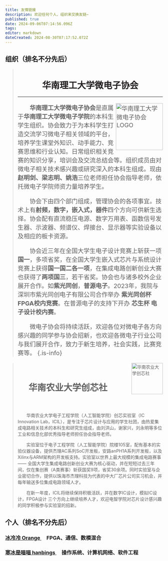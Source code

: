 ```yaml
---
title: 友情链接
description: 欢迎任何个人、组织来交换友链~
published: true
date: 2024-09-06T07:14:56.096Z
tags: 
editor: markdown
dateCreated: 2024-08-30T07:17:52.072Z
---
```


## 组织（排名不分先后）
> &emsp;
> <div>
> <h1 style="color: #231f20; margin-top: 0rem" align=center>华南理工大学微电子协会</h1></div>
> <hr> </hr>
> <span style="font-size: 1.2rem;">
> <img src="https://s2.loli.net/2024/09/03/OKjLbtHPG7me32r.jpg" alt="华南理工大学微电子协会LOGO" style="float:right; width: 150px; height: 150px;">
> 
> **&emsp;&emsp;华南理工大学微电子协会**是直属于**华南理工大学微电子学院**的本科生学生组织。协会致力于为本科学生打造交流学习微电子相关领域的平台，培养学生课堂外知识、动手能力、竞赛思维和行业认知。日常组织相关竞赛的知识分享，培训会及交流总结会等。组织成员由对微电子相关技术感兴趣或研究深入的本科生组成。现由**赵明剑、梁志明、姚浩**三位老师担任协会指导老师，依托微电子学院师资力量培养学生。
>
> &emsp;&emsp;协会下由四个部门组成，管理协会的各项事宜。技术上有**射频，数字，嵌入式，器件**四个方向可供新生选择。协会配有直流稳压电源、数字万用表、函数信号发生器、示波器、频谱仪、焊接台、显示器等实验设备以及相应的板卡资源。
>
> &emsp;&emsp;协会近三年在全国大学生电子设计竞赛上斩获一项**国一**，多项省奖，在全国大学生嵌入式芯片与系统设计竞赛上获得**国一国二各一项**，在集成电路创新创业大赛也获得了**两项国三**，若干省奖。协会也与诸多校外企业展开合作。如**紫光同创**，**普源电子**。2023年，我院与深圳市紫光同创电子有限公司合作举办 **紫光同创杯 FPGA校内竞赛**。在普源电子的支持下开办 **芯生杯 电子设计校内赛**。
>
> &emsp;&emsp;微电子协会将持续活跃，欢迎各位对微电子各方向感兴趣的同学参与协会招新，也欢迎各微电子行业公司与我们展开合作，致力于新生培养，社会实践，比赛竞赛等。
> </span>
{.is-info}



><div><img src="https://s2.loli.net/2024/09/03/OfmnDNJQiqHajgr.jpg" alt="华南农业大学创芯社" style="float:right ; width: 100px; height: 100px;"></div>
><br>
> 
> # &emsp; 华南农业大学创芯社
> ##
><br>
>
>&emsp;&emsp;华南农业大学电子工程学院（人工智能学院）创芯实验室（IC Innovation Lab，ICIL），是专注于芯片设计与应用的学生社团，由热爱集成电路相关技术的本科生和研究生组成，由刘洪山，谢家兴，刘永明等多位工业和信息化部优秀指导老师担任协会指导老师。
> 
>&emsp;&emsp;实验室位于电子工程学院（人工智能学院）院楼105室，配有基本的实验仪器设备，提供杰理AC系列SoC开发板，安路anPH1A系列开发板，以及Xilinx与ARM架构的开发板支持。实验室以世界上最大规模的集成电路赛事 —— 全国大学生集成电路创新创业大赛为核心驱动，并在短短过去三年间，仅在集创赛（A类赛事）斩获国奖9项，省奖30余项。同时实验室与企业密切合作，提供以珠海市杰理科技为代表的中大厂芯片公司实习机会，并每年输送多位集成电路领域人才。
>
>&emsp;&emsp;在新一年度，ICIL将继续保持积极活跃，并在数字IC设计，模拟IC设计，FPGA设计 三个方向上继续培养人才，欢迎电智学院对芯片设计感兴趣的同学积极参与实验室的招新。
><br>


## 个人（排名不分先后）
### <a href="https://www.icecold.ltd">冰冷冷 Orange </a>&emsp;FPGA、通信、数模混合
### <a href="https://blog.hanbings.io"> 寒冰是喵喵 hanbings </a>&emsp;操作系统、计算机网络、软件工程
